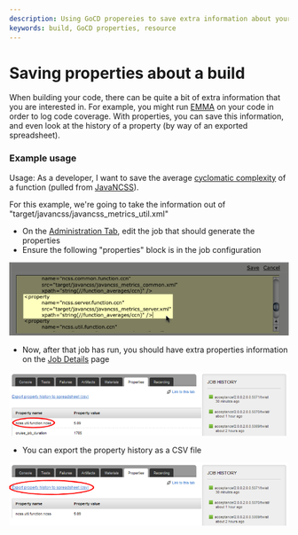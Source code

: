 ```yaml
---
description: Using GoCD propereies to save extra information about your build.
keywords: build, GoCD properties, resource
---
```


# Saving properties about a build

When building your code, there can be quite a bit of extra information that you are interested in. For example, you might run [EMMA](http://emma.sourceforge.net/) on your code in order to log code coverage. With properties, you can save this information, and even look at the history of a property (by way of an exported spreadsheet).

### Example usage

Usage: As a developer, I want to save the average [cyclomatic complexity](http://en.wikipedia.org/wiki/Cyclomatic_complexity) of a function (pulled from [JavaNCSS](http://www.kclee.de/clemens/java/javancss/)).

For this example, we're going to take the information out of "target/javancss/javancss\_metrics\_util.xml"

-   On the [Administration Tab](../navigation/administration_page.md), edit the job that should generate the properties
-   Ensure the following "properties" block is in the job configuration

![](../resources/images/2_properties_config.png)

-   Now, after that job has run, you should have extra properties information on the [Job Details](../navigation/job_details_page.md) page

![](../resources/images/3_view_property.png)

-   You can export the property history as a CSV file

![](../resources/images/4_export_property.png)
